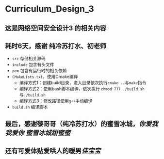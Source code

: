 # Curriculum_Design_3
## 这是网络空间安全设计3 的相关内容
## 耗时6天，感谢 纯冷苏打水、初老师 
+ `src` 存储相关源码
+ `include` 包含有头文件
+ `pem` 包含有运行时的相关依赖
+ `CMakeLists.txt`，使用Cmake编译
  + 编译方式1：创建build目录，进入目录依次执行`cmake ..`与`make`指令
  + 编译方式2：使用bash脚本编译，依次执行 `chmod 777 ./build.sh`与`./build.sh`
  + 编译方式3：修改路径使用`g++`手动编译
+ `build.sh` 编译脚本 
## 最后，感谢黎哥哥（纯冷苏打水）的蜜雪冰城，*你爱我 我爱你 蜜雪冰城甜蜜蜜*
## 还有可爱体贴爱哄人的暖男*佳宝宝*
